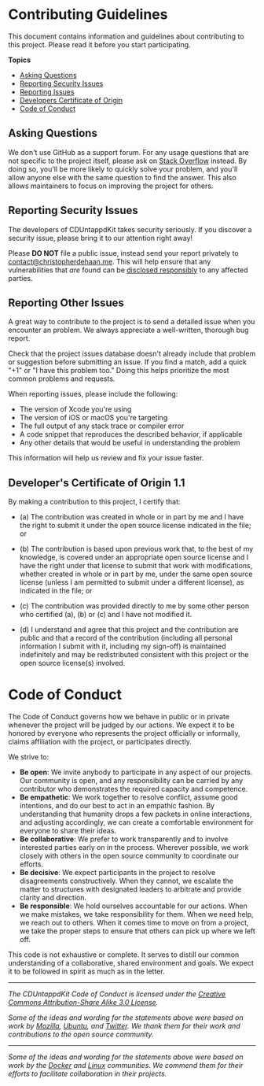 # Contributing Guidelines

This document contains information and guidelines about contributing to this project.
Please read it before you start participating.

**Topics**

* [Asking Questions](#asking-questions)
* [Reporting Security Issues](#reporting-security-issues)
* [Reporting Issues](#reporting-other-issues)
* [Developers Certificate of Origin](#developers-certificate-of-origin)
* [Code of Conduct](#code-of-conduct)

## Asking Questions

We don't use GitHub as a support forum.
For any usage questions that are not specific to the project itself,
please ask on [Stack Overflow](https://stackoverflow.com) instead.
By doing so, you'll be more likely to quickly solve your problem,
and you'll allow anyone else with the same question to find the answer.
This also allows maintainers to focus on improving the project for others.

## Reporting Security Issues

The developers of CDUntappdKit takes security seriously.
If you discover a security issue, please bring it to our attention right away!

Please **DO NOT** file a public issue,
instead send your report privately to <contact@christopherdehaan.me>.
This will help ensure that any vulnerabilities that _are_ found
can be [disclosed responsibly](http://en.wikipedia.org/wiki/Responsible_disclosure)
to any affected parties.

## Reporting Other Issues

A great way to contribute to the project
is to send a detailed issue when you encounter an problem.
We always appreciate a well-written, thorough bug report.

Check that the project issues database
doesn't already include that problem or suggestion before submitting an issue.
If you find a match, add a quick "+1" or "I have this problem too."
Doing this helps prioritize the most common problems and requests.

When reporting issues, please include the following:

* The version of Xcode you're using
* The version of iOS or macOS you're targeting
* The full output of any stack trace or compiler error
* A code snippet that reproduces the described behavior, if applicable
* Any other details that would be useful in understanding the problem

This information will help us review and fix your issue faster.

## Developer's Certificate of Origin 1.1

By making a contribution to this project, I certify that:

- (a) The contribution was created in whole or in part by me and I
      have the right to submit it under the open source license
      indicated in the file; or

- (b) The contribution is based upon previous work that, to the best
      of my knowledge, is covered under an appropriate open source
      license and I have the right under that license to submit that
      work with modifications, whether created in whole or in part
      by me, under the same open source license (unless I am
      permitted to submit under a different license), as indicated
      in the file; or

- (c) The contribution was provided directly to me by some other
      person who certified (a), (b) or (c) and I have not modified
      it.

- (d) I understand and agree that this project and the contribution
      are public and that a record of the contribution (including all
      personal information I submit with it, including my sign-off) is
      maintained indefinitely and may be redistributed consistent with
      this project or the open source license(s) involved.

# Code of Conduct

The Code of Conduct governs how we behave in public or in private
whenever the project will be judged by our actions.
We expect it to be honored by everyone who represents the project
officially or informally,
claims affiliation with the project,
or participates directly.

We strive to:

* **Be open**: We invite anybody to participate in any aspect of our projects.
  Our community is open, and any responsibility can be carried
  by any contributor who demonstrates the required capacity and competence.
* **Be empathetic**: We work together to resolve conflict,
  assume good intentions,
  and do our best to act in an empathic fashion.
  By understanding that humanity drops a few packets in online interactions,
  and adjusting accordingly,
  we can create a comfortable environment for everyone to share their ideas.
* **Be collaborative**: We prefer to work transparently
  and to involve interested parties early on in the process.
  Wherever possible, we work closely with others in the open source community
  to coordinate our efforts.
* **Be decisive**: We expect participants in the project to resolve disagreements constructively.
  When they cannot, we escalate the matter to structures
  with designated leaders to arbitrate and provide clarity and direction.
* **Be responsible**: We hold ourselves accountable for our actions.
  When we make mistakes, we take responsibility for them.
  When we need help, we reach out to others.
  When it comes time to move on from a project,
  we take the proper steps to ensure that others can pick up where we left off.

This code is not exhaustive or complete.
It serves to distill our common understanding of a
collaborative, shared environment and goals.
We expect it to be followed in spirit as much as in the letter.

---

*The CDUntappdKit Code of Conduct is licensed under the [Creative Commons Attribution-Share Alike 3.0 License](https://creativecommons.org/licenses/by-sa/3.0/us/).*

*Some of the ideas and wording for the statements above were based on work by [Mozilla](https://wiki.mozilla.org/Code_of_Conduct/Draft), [Ubuntu](http://www.ubuntu.com/about/about-ubuntu/conduct), and [Twitter](https://github.com/twitter/code-of-conduct). We thank them for their work and contributions to the open source community.*

---

*Some of the ideas and wording for the statements above were based on work by the [Docker](https://github.com/docker/docker/blob/master/CONTRIBUTING.md) and [Linux](http://elinux.org/Developer_Certificate_Of_Origin) communities. We commend them for their efforts to facilitate collaboration in their projects.*
